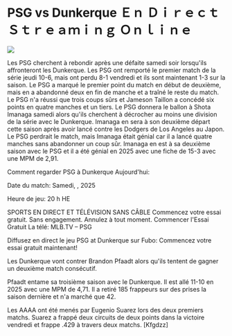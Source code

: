 # PSG vs Dunkerque Ｅｎ Ｄｉｒｅｃｔ Ｓｔｒｅａｍｉｎｇ Ｏｎｌｉｎｅ  
  
  
[![](https://i.imgur.com/qSNzIqt.png)](https://movie.rssnews.media/ZwMKMFGk.php)  
  
Les PSG cherchent à rebondir après une défaite samedi soir lorsqu'ils affronteront les Dunkerque. Les PSG ont remporté le premier match de la série jeudi 10-6, mais ont perdu 8-1 vendredi et ils sont maintenant 1-3 sur la saison. Le PSG a marqué le premier point du match en début de deuxième, mais en a abandonné deux en fin de manche et a traîné le reste du match. Le PSG n'a réussi que trois coups sûrs et Jameson Taillon a concédé six points en quatre manches et un tiers. Le PSG donnera le ballon à Shota Imanaga samedi alors qu'ils cherchent à décrocher au moins une division de la série avec le Dunkerque. Imanaga en sera à son deuxième départ cette saison après avoir lancé contre les Dodgers de Los Angeles au Japon. Le PSG perdrait le match, mais Imanaga était génial car il a lancé quatre manches sans abandonner un coup sûr. Imanaga en est à sa deuxième saison avec le PSG et il a été génial en 2025 avec une fiche de 15-3 avec une MPM de 2,91.

Comment regarder PSG à Dunkerque Aujourd'hui:

Date du match: Samedi, , 2025

Heure de jeu: 20 h HE

SPORTS EN DIRECT ET TÉLÉVISION SANS CÂBLE
Commencez votre essai gratuit. Sans engagement. Annulez à tout moment.
Commencer l'Essai Gratuit
La télé: MLB.TV – PSG

Diffusez en direct le jeu PSG at Dunkerque sur Fubo: Commencez votre essai gratuit maintenant!

Les Dunkerque vont contrer Brandon Pfaadt alors qu'ils tentent de gagner un deuxième match consécutif.

Pfaadt entame sa troisième saison avec le Dunkerque. Il est allé 11-10 en 2025 avec une MPM de 4,71. Il a retiré 185 frappeurs sur des prises la saison dernière et n'a marché que 42.

Les AAAA ont été menés par Eugenio Suarez lors des deux premiers matchs. Suarez a frappé deux circuits de deux points dans la victoire vendredi et frappe .429 à travers deux matchs. [Kfgdzz]